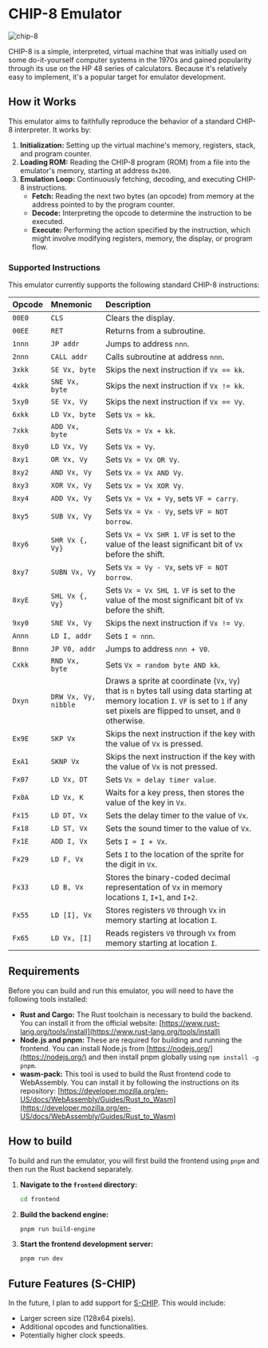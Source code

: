 # CHIP-8 Emulator
![chip-8](https://github.com/user-attachments/assets/043c5885-6e61-44fa-97e8-df83bc8dfb1b)

CHIP-8 is a simple, interpreted, virtual machine that was initially used on some do-it-yourself computer systems in the 1970s and gained popularity through its use on the HP 48 series of calculators. Because it's relatively easy to implement, it's a popular target for emulator development.

## How it Works

This emulator aims to faithfully reproduce the behavior of a standard CHIP-8 interpreter. It works by:

1.  **Initialization:** Setting up the virtual machine's memory, registers, stack, and program counter.
2.  **Loading ROM:** Reading the CHIP-8 program (ROM) from a file into the emulator's memory, starting at address `0x200`.
3.  **Emulation Loop:** Continuously fetching, decoding, and executing CHIP-8 instructions.
    * **Fetch:** Reading the next two bytes (an opcode) from memory at the address pointed to by the program counter.
    * **Decode:** Interpreting the opcode to determine the instruction to be executed.
    * **Execute:** Performing the action specified by the instruction, which might involve modifying registers, memory, the display, or program flow.

### Supported Instructions

This emulator currently supports the following standard CHIP-8 instructions:

| Opcode | Mnemonic | Description                                                                 |
| :----- | :------- | :-------------------------------------------------------------------------- |
| `00E0` | `CLS`    | Clears the display.                                                       |
| `00EE` | `RET`    | Returns from a subroutine.                                                  |
| `1nnn` | `JP addr`| Jumps to address `nnn`.                                                     |
| `2nnn` | `CALL addr`| Calls subroutine at address `nnn`.                                        |
| `3xkk` | `SE Vx, byte`| Skips the next instruction if `Vx == kk`.                               |
| `4xkk` | `SNE Vx, byte`| Skips the next instruction if `Vx != kk`.                               |
| `5xy0` | `SE Vx, Vy`| Skips the next instruction if `Vx == Vy`.                               |
| `6xkk` | `LD Vx, byte`| Sets `Vx = kk`.                                                          |
| `7xkk` | `ADD Vx, byte`| Sets `Vx = Vx + kk`.                                                     |
| `8xy0` | `LD Vx, Vy`| Sets `Vx = Vy`.                                                          |
| `8xy1` | `OR Vx, Vy`| Sets `Vx = Vx OR Vy`.                                                     |
| `8xy2` | `AND Vx, Vy`| Sets `Vx = Vx AND Vy`.                                                    |
| `8xy3` | `XOR Vx, Vy`| Sets `Vx = Vx XOR Vy`.                                                    |
| `8xy4` | `ADD Vx, Vy`| Sets `Vx = Vx + Vy`, sets `VF = carry`.                                  |
| `8xy5` | `SUB Vx, Vy`| Sets `Vx = Vx - Vy`, sets `VF = NOT borrow`.                             |
| `8xy6` | `SHR Vx {, Vy}`| Sets `Vx = Vx SHR 1`. `VF` is set to the value of the least significant bit of `Vx` before the shift. |
| `8xy7` | `SUBN Vx, Vy`| Sets `Vx = Vy - Vx`, sets `VF = NOT borrow`.                             |
| `8xyE` | `SHL Vx {, Vy}`| Sets `Vx = Vx SHL 1`. `VF` is set to the value of the most significant bit of `Vx` before the shift. |
| `9xy0` | `SNE Vx, Vy`| Skips the next instruction if `Vx != Vy`.                               |
| `Annn` | `LD I, addr`| Sets `I = nnn`.                                                          |
| `Bnnn` | `JP V0, addr`| Jumps to address `nnn + V0`.                                            |
| `Cxkk` | `RND Vx, byte`| Sets `Vx = random byte AND kk`.                                         |
| `Dxyn` | `DRW Vx, Vy, nibble`| Draws a sprite at coordinate (`Vx`, `Vy`) that is `n` bytes tall using data starting at memory location `I`. `VF` is set to `1` if any set pixels are flipped to unset, and `0` otherwise. |
| `Ex9E` | `SKP Vx`   | Skips the next instruction if the key with the value of `Vx` is pressed. |
| `ExA1` | `SKNP Vx`  | Skips the next instruction if the key with the value of `Vx` is not pressed. |
| `Fx07` | `LD Vx, DT`| Sets `Vx = delay timer value`.                                           |
| `Fx0A` | `LD Vx, K` | Waits for a key press, then stores the value of the key in `Vx`.          |
| `Fx15` | `LD DT, Vx`| Sets the delay timer to the value of `Vx`.                               |
| `Fx18` | `LD ST, Vx`| Sets the sound timer to the value of `Vx`.                               |
| `Fx1E` | `ADD I, Vx`| Sets `I = I + Vx`.                                                        |
| `Fx29` | `LD F, Vx` | Sets `I` to the location of the sprite for the digit in `Vx`.             |
| `Fx33` | `LD B, Vx` | Stores the binary-coded decimal representation of `Vx` in memory locations `I`, `I+1`, and `I+2`. |
| `Fx55` | `LD [I], Vx`| Stores registers `V0` through `Vx` in memory starting at location `I`.   |
| `Fx65` | `LD Vx, [I]`| Reads registers `V0` through `Vx` from memory starting at location `I`.   |

## Requirements
Before you can build and run this emulator, you will need to have the following tools installed:
* **Rust and Cargo:** The Rust toolchain is necessary to build the backend. You can install it from the official website: [https://www.rust-lang.org/tools/install](https://www.rust-lang.org/tools/install)
* **Node.js and pnpm:** These are required for building and running the frontend. You can install Node.js from [https://nodejs.org/](https://nodejs.org/) and then install pnpm globally using `npm install -g pnpm`.
* **wasm-pack:** This tool is used to build the Rust frontend code to WebAssembly. You can install it by following the instructions on its repository: [https://developer.mozilla.org/en-US/docs/WebAssembly/Guides/Rust_to_Wasm](https://developer.mozilla.org/en-US/docs/WebAssembly/Guides/Rust_to_Wasm)

## How to build
To build and run the emulator, you will first build the frontend using `pnpm` and then run the Rust backend separately.
1.  **Navigate to the `frontend` directory:**
    ```bash
    cd frontend
    ```
2.  **Build the backend engine:**
    ```bash
    pnpm run build-engine
    ```
3.  **Start the frontend development server:**
    ```bash
    pnpm run dev
    ```

## Future Features (S-CHIP)

In the future, I plan to add support for [S-CHIP](http://devernay.free.fr/hacks/chip8/schip.txt). This would include:
* Larger screen size (128x64 pixels).
* Additional opcodes and functionalities.
* Potentially higher clock speeds.

